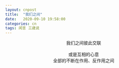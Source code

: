 ```yaml
---
layout: cnpost
title:  "我们之间"
date:   2020-09-10 19:58:00
categories: cn
tags: 闲言 三歳说
---
```


<center>
我们之间彼此交联<br>
<br>
或是互相的心意<br>
全部的不断在作用、反作用之间<br>
</center>